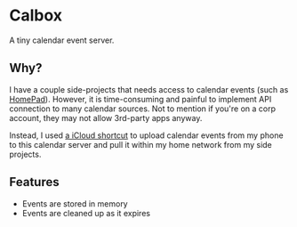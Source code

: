 Calbox
=======

A tiny calendar event server.

## Why?

I have a couple side-projects that needs access to calendar events (such as [HomePad](https://github.com/itszero/HomePad)). However, it is time-consuming and painful to implement API connection to many calendar sources. Not to mention if you're on a corp account, they may not allow 3rd-party apps anyway.

Instead, I used [a iCloud shortcut](https://www.icloud.com/shortcuts/6e35ad20be21433a8784e2fa20d9e4fc) to upload calendar events from my phone to this calendar server and pull it within my home network from my side projects.

## Features

- Events are stored in memory
- Events are cleaned up as it expires
